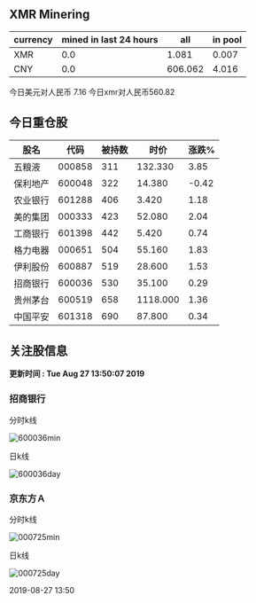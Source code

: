 ## XMR Minering

|currency|mined in last 24 hours|all|in pool|
|---|---|---|---|
|XMR|0.0|1.081|0.007|
|CNY|0.0|606.062|4.016|

今日美元对人民币 7.16	今日xmr对人民币560.82


## 今日重仓股 

|股名|代码|被持数|时价|涨跌%|
|---|---|---|---|---|
|五粮液|000858|311|132.330|3.85|
|保利地产|600048|322|14.380|-0.42|
|农业银行|601288|406|3.420|1.18|
|美的集团|000333|423|52.080|2.04|
|工商银行|601398|442|5.420|0.74|
|格力电器|000651|504|55.160|1.83|
|伊利股份|600887|519|28.600|1.53|
|招商银行|600036|530|35.100|0.29|
|贵州茅台|600519|658|1118.000|1.36|
|中国平安|601318|690|87.800|0.34|

## 关注股信息
**更新时间 : Tue Aug 27 13:50:07 2019**
### 招商银行 
分时k线

![600036min](http://image.sinajs.cn/newchart/min/n/sh600036.gif)

日k线

![600036day](http://image.sinajs.cn/newchart/daily/n/sh600036.gif)

### 京东方Ａ 
分时k线

![000725min](http://image.sinajs.cn/newchart/min/n/sz000725.gif)

日k线

![000725day](http://image.sinajs.cn/newchart/daily/n/sz000725.gif)

2019-08-27 13:50